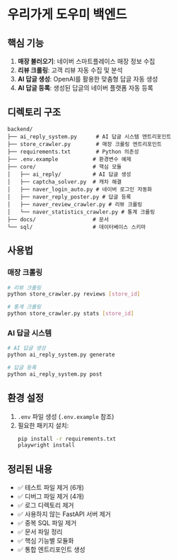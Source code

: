 # 우리가게 도우미 백엔드

## 핵심 기능
1. **매장 불러오기**: 네이버 스마트플레이스 매장 정보 수집
2. **리뷰 크롤링**: 고객 리뷰 자동 수집 및 분석  
3. **AI 답글 생성**: OpenAI를 활용한 맞춤형 답글 자동 생성
4. **AI 답글 등록**: 생성된 답글의 네이버 플랫폼 자동 등록

## 디렉토리 구조

```
backend/
├── ai_reply_system.py      # AI 답글 시스템 엔트리포인트
├── store_crawler.py        # 매장 크롤링 엔트리포인트
├── requirements.txt        # Python 의존성
├── .env.example           # 환경변수 예제
├── core/                  # 핵심 모듈
│   ├── ai_reply/          # AI 답글 생성
│   ├── captcha_solver.py  # 캐차 해결
│   ├── naver_login_auto.py # 네이버 로그인 자동화
│   ├── naver_reply_poster.py # 답글 등록
│   ├── naver_review_crawler.py # 리뷰 크롤링
│   └── naver_statistics_crawler.py # 통계 크롤링
├── docs/                  # 문서
└── sql/                   # 데이터베이스 스키마
```

## 사용법

### 매장 크롤링
```bash
# 리뷰 크롤링
python store_crawler.py reviews [store_id]

# 통계 크롤링  
python store_crawler.py stats [store_id]
```

### AI 답글 시스템
```bash
# AI 답글 생성
python ai_reply_system.py generate

# 답글 등록
python ai_reply_system.py post
```

## 환경 설정

1. `.env` 파일 생성 (`.env.example` 참조)
2. 필요한 패키지 설치:
   ```bash
   pip install -r requirements.txt
   playwright install
   ```

## 정리된 내용

- ✅ 테스트 파일 제거 (6개)
- ✅ 디버그 파일 제거 (4개) 
- ✅ 로그 디렉토리 제거
- ✅ 사용하지 않는 FastAPI 서버 제거
- ✅ 중복 SQL 파일 제거
- ✅ 문서 파일 정리
- ✅ 핵심 기능별 모듈화
- ✅ 통합 엔트리포인트 생성